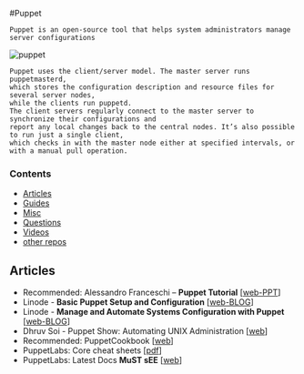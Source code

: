 #Puppet

```
Puppet is an open-source tool that helps system administrators manage server configurations
```
![puppet](https://cloud.githubusercontent.com/assets/3624858/9054617/e9237732-3aa0-11e5-93a9-ca189b6eee01.png)
```
Puppet uses the client/server model. The master server runs puppetmasterd,
which stores the configuration description and resource files for several server nodes,
while the clients run puppetd.
The client servers regularly connect to the master server to synchronize their configurations and 
report any local changes back to the central nodes. It’s also possible to run just a single client,
which checks in with the master node either at specified intervals, or with a manual pull operation.
```
### Contents

* [Articles](#articles)
* [Guides](#guides)
* [Misc](#misc)
* [Questions](#questions)
* [Videos](#videos)
* [other repos](#similar-github-repos)

## Articles

* Recommended: Alessandro Franceschi – **Puppet Tutorial** [[web-PPT][a_sy]]
* Linode - **Basic Puppet Setup and Configuration** [[web-BLOG][a_b1]]
* Linode - **Manage and Automate Systems Configuration with Puppet** [[web-BLOG][a_b2]]
*  Dhruv Soi - Puppet Show: Automating UNIX Administration [[web][a_b3]]
* Recommended: PuppetCookbook [[web][a_b4]]
* PuppetLabs: Core cheat sheets [[pdf][a_b5]]
* PuppetLabs: Latest Docs **MuST sEE** [[web][a_b6]]


[a_sy]: http://www.example42.com/tutorials/PuppetTutorial/#slide-0
[a_b1]: https://www.linode.com/docs/websites/puppet/basic-puppet-setup-and-configuration
[a_b2]: https://www.linode.com/docs/websites/puppet/manage-and-automate-systems-configuration-with-puppet/
[a_b3]: http://opensourceforu.efytimes.com/2009/06/puppet-show-automating-unix-administration/
[a_b4]: http://www.puppetcookbook.com/posts/creating-a-directory-tree.html
[a_b5]: https://docs.puppetlabs.com/puppet_core_types_cheatsheet.pdf
[a_b6]: https://docs.puppetlabs.com/puppet/latest/reference/lang_relationships.html

